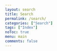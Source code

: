 ```yaml
---
layout: search
title: Search
permalink: /search/
categories: ["Search"]
tags: ["Index"]
noToc: true
menu: main
comments: false
---
```

